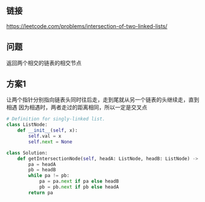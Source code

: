 ## 链接

https://leetcode.com/problems/intersection-of-two-linked-lists/

## 问题

返回两个相交的链表的相交节点

## 方案1

让两个指针分别指向链表头同时往后走，走到尾就从另一个链表的头继续走，直到相遇
因为相遇时，两者走过的距离相同，所以一定是交叉点

```python
# Definition for singly-linked list.
class ListNode:
    def __init__(self, x):
        self.val = x
        self.next = None

class Solution:
    def getIntersectionNode(self, headA: ListNode, headB: ListNode) -> Optional[ListNode]:
        pa = headA
        pb = headB
        while pa != pb:
            pa = pa.next if pa else headB
            pb = pb.next if pb else headA
        return pa
```
